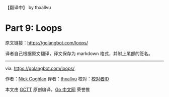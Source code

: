 【翻译中】 by thxallvu
# Part 9: Loops

原文链接：https://golangbot.com/loops/

译者自己根据原文翻译，译文保存为 markdown 格式，并附上尾部的签名。

----------------

via: https://golangbot.com/loops/

作者：[Nick Coghlan](https://golangbot.com/about/)
译者：[thxallvu](https://github.com/thxallvu)
校对：[校对者ID](https://github.com/校对者ID)

本文由 [GCTT](https://github.com/studygolang/GCTT) 原创编译，[Go 中文网](https://studygolang.com/) 荣誉推
